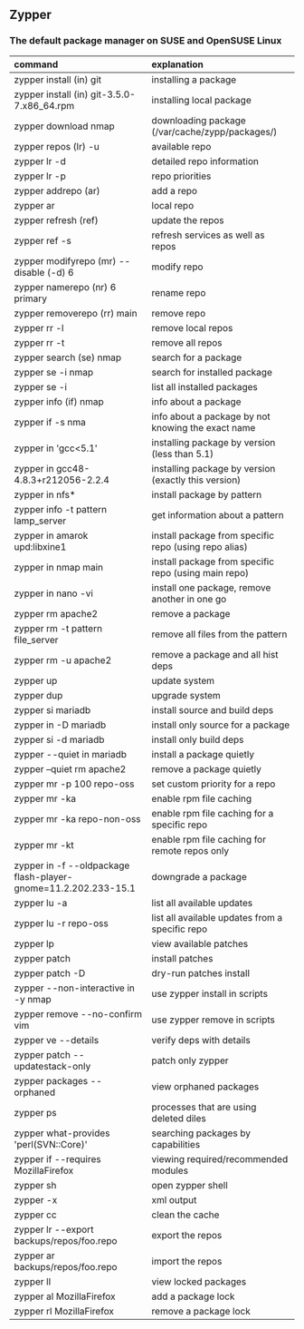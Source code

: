 ## Zypper

### The default package manager on SUSE and OpenSUSE Linux

| **command**                                                    | **explanation**                                       |
| :------------------------------------------------------------- | :---------------------------------------------------- |
| zypper install (in) git                                        | installing a package                                  |
| zypper install (in) git-3.5.0-7.x86_64.rpm                     | installing local package                              |
| zypper download nmap                                           | downloading package (/var/cache/zypp/packages/)       |
| zypper repos (lr) -u                                           | available repo                                        |
| zypper lr -d                                                   | detailed repo information                             |
| zypper lr -p                                                   | repo priorities                                       |
| zypper addrepo (ar) <options> <URI> <alias>                    | add a repo                                            |
| zypper ar <Path-to-Dir> <Name-of-Repository>                   | local repo                                            |
| zypper refresh (ref)                                           | update the repos                                      |
| zypper ref -s                                                  | refresh services as well as repos                     |
| zypper modifyrepo (mr) --disable (-d) 6                        | modify repo                                           |
| zypper namerepo (nr) 6 primary                                 | rename repo                                           |
| zypper removerepo (rr) main                                    | remove repo                                           |
| zypper rr -l                                                   | remove local repos                                    |
| zypper rr -t                                                   | remove all repos                                      |
| zypper search (se) nmap                                        | search for a package                                  |
| zypper se -i nmap                                              | search for installed package                          |
| zypper se -i                                                   | list all installed packages                           |
| zypper info (if) nmap                                          | info about a package                                  |
| zypper if -s nma                                               | info about a package by not knowing the exact name    |
| zypper in 'gcc<5.1'                                            | installing package by version (less than 5.1)         |
| zypper in gcc48-4.8.3+r212056-2.2.4                            | installing package by version (exactly this version)  |
| zypper in nfs\*                                                | install package by pattern                            |
| zypper info -t pattern lamp_server                             | get information about a pattern                       |
| zypper in amarok upd:libxine1                                  | install package from specific repo (using repo alias) |
| zypper in nmap main                                            | install package from specific repo (using main repo)  |
| zypper in nano -vi                                             | install one package, remove another in one go         |
| zypper rm apache2                                              | remove a package                                      |
| zypper rm -t pattern file_server                               | remove all files from the pattern                     |
| zypper rm -u apache2                                           | remove a package and all hist deps                    |
| zypper up                                                      | update system                                         |
| zypper dup                                                     | upgrade system                                        |
| zypper si mariadb                                              | install source and build deps                         |
| zypper in -D mariadb                                           | install only source for a package                     |
| zypper si -d mariadb                                           | install only build deps                               |
| zypper --quiet in mariadb                                      | install a package quietly                             |
| zypper –quiet rm apache2                                       | remove a package quietly                              |
| zypper mr -p 100 repo-oss                                      | set custom priority for a repo                        |
| zypper mr -ka                                                  | enable rpm file caching                               |
| zypper mr -ka repo-non-oss                                     | enable rpm file caching for a specific repo           |
| zypper mr -kt                                                  | enable rpm file caching for remote repos only         |
| zypper in -f --oldpackage flash-player-gnome=11.2.202.233-15.1 | downgrade a package                                   |
| zypper lu -a                                                   | list all available updates                            |
| zypper lu -r repo-oss                                          | list all available updates from a specific repo       |
| zypper lp                                                      | view available patches                                |
| zypper patch                                                   | install patches                                       |
| zypper patch -D                                                | dry-run patches install                               |
| zypper --non-interactive in -y nmap                            | use zypper install in scripts                         |
| zypper remove --no-confirm vim                                 | use zypper remove in scripts                          |
| zypper ve --details                                            | verify deps with details                              |
| zypper patch --updatestack-only                                | patch only zypper                                     |
| zypper packages --orphaned                                     | view orphaned packages                                |
| zypper ps                                                      | processes that are using deleted diles                |
| zypper what-provides 'perl(SVN::Core)'                         | searching packages by capabilities                    |
| zypper if --requires MozillaFirefox                            | viewing required/recommended modules                  |
| zypper sh                                                      | open zypper shell                                     |
| zypper -x                                                      | xml output                                            |
| zypper cc                                                      | clean the cache                                       |
| zypper lr --export backups/repos/foo.repo                      | export the repos                                      |
| zypper ar backups/repos/foo.repo                               | import the repos                                      |
| zypper ll                                                      | view locked packages                                  |
| zypper al MozillaFirefox                                       | add a package lock                                    |
| zypper rl MozillaFirefox                                       | remove a package lock                                 |

